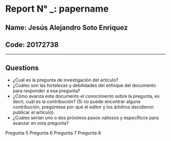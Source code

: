# Report N° _: **papername** 

## Name: Jesús Alejandro Soto Enriquez
## Code: 20172738


***
## __Questions__

- ¿Cuál es la pregunta de investigación del artículo?
-  ¿Cuáles son las fortalezas y debilidades del enfoque del documento para responder a esa pregunta?
-  ¿Cómo avanza este documento el conocimiento sobre la pregunta, es decir, cuál es la contribución? (Si
no puede encontrar alguna contribución, pregúntese por qué el editor y los árbitros decidieron publicar
el artículo).
-  ¿Cuáles serían uno o dos próximos pasos valiosos y específicos para avanzar en esta pregunta?

Pregunta 5
Pregunta 6
Pregunta 7 
Pregunta 8
